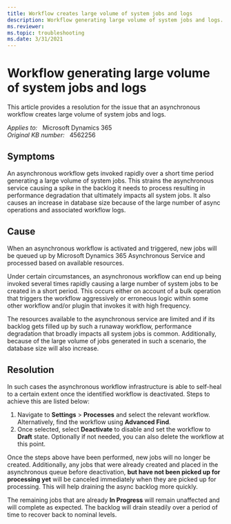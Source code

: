 ```yaml
---
title: Workflow creates large volume of system jobs and logs
description: Workflow generating large volume of system jobs and logs. Provides a resolution.
ms.reviewer: 
ms.topic: troubleshooting
ms.date: 3/31/2021
---
```

# Workflow generating large volume of system jobs and logs

This article provides a resolution for the issue that an asynchronous workflow creates large volume of system jobs and logs.

_Applies to:_ &nbsp; Microsoft Dynamics 365  
_Original KB number:_ &nbsp; 4562256

## Symptoms

An asynchronous workflow gets invoked rapidly over a short time period generating a large volume of system jobs. This strains the asynchronous service causing a spike in the backlog it needs to process resulting in performance degradation that ultimately impacts all system jobs. It also causes an increase in database size because of the large number of async operations and associated workflow logs.

## Cause

When an asynchronous workflow is activated and triggered, new jobs will be queued up by Microsoft Dynamics 365 Asynchronous Service and processed based on available resources.

Under certain circumstances, an asynchronous workflow can end up being invoked several times rapidly causing a large number of system jobs to be created in a short period. This occurs either on account of a bulk operation that triggers the workflow aggressively or erroneous logic within some other workflow and/or plugin that invokes it with high frequency.

The resources available to the asynchronous service are limited and if its backlog gets filled up by such a runaway workflow, performance degradation that broadly impacts all system jobs is common. Additionally, because of the large volume of jobs generated in such a scenario, the database size will also increase.

## Resolution

In such cases the asynchronous workflow infrastructure is able to self-heal to a certain extent once the identified workflow is deactivated. Steps to achieve this are listed below:

1. Navigate to **Settings** > **Processes** and select the relevant workflow. Alternatively, find the workflow using **Advanced Find**.
2. Once selected, select **Deactivate** to disable and set the workflow to **Draft** state. Optionally if not needed, you can also delete the workflow at this point.

Once the steps above have been performed, new jobs will no longer be created. Additionally, any jobs that were already created and placed in the asynchronous queue before deactivation, **but have not been picked up for processing yet** will be canceled immediately when they are picked up for processing. This will help draining the async backlog more quickly.

The remaining jobs that are already **In Progress** will remain unaffected and will complete as expected. The backlog will drain steadily over a period of time to recover back to nominal levels.
